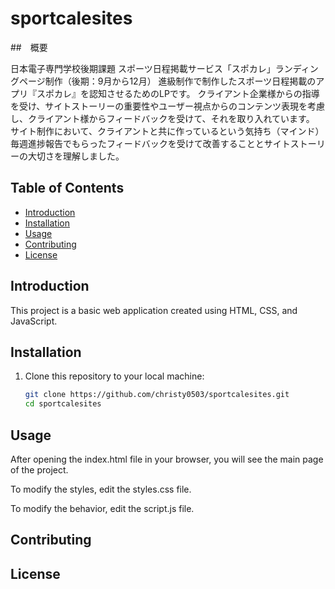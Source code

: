 # sportcalesites

##　概要

日本電子専門学校後期課題
スポーツ日程掲載サービス「スポカレ」ランディングページ制作（後期：9月から12月）
進級制作で制作したスポーツ日程掲載のアプリ『スポカレ』を認知させるためのLPです。
クライアント企業様からの指導を受け、サイトストーリーの重要性やユーザー視点からのコンテンツ表現を考慮し、クライアント様からフィードバックを受けて、それを取り入れています。
サイト制作において、クライアントと共に作っているという気持ち（マインド）
毎週進捗報告でもらったフィードバックを受けて改善することとサイトストーリーの大切さを理解しました。

## Table of Contents

- [Introduction](#introduction)
- [Installation](#installation)
- [Usage](#usage)
- [Contributing](#contributing)
- [License](#license)

## Introduction

This project is a basic web application created using HTML, CSS, and JavaScript.

## Installation

1. Clone this repository to your local machine:

   ```bash
   git clone https://github.com/christy0503/sportcalesites.git
   cd sportcalesites

## Usage

After opening the index.html file in your browser, you will see the main page of the project.

To modify the styles, edit the styles.css file.

To modify the behavior, edit the script.js file.

## Contributing

## License

